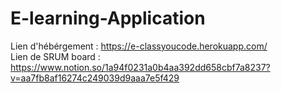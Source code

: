 # E-learning-Application
Lien d'hébérgement : https://e-classyoucode.herokuapp.com/
<br/>
Lien de SRUM board : https://www.notion.so/1a94f0231a0b4aa392dd658cbf7a8237?v=aa7fb8af16274c249039d9aaa7e5f429
